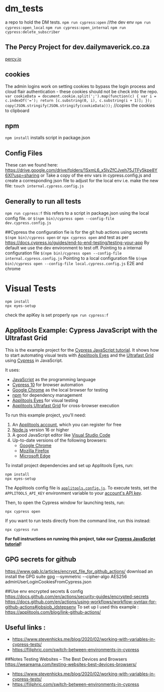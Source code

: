 # dm_tests
a repo to hold the DM tests.
`npm run cypress:open` //the dev env
`npm run cypress:open_local`
`npm run cypress:open_internal`
`npm run cypress:delete_subscriber`

## The Percy Project for dev.dailymaverick.co.za
[percy.io](https://percy.io/9f297d8f/https-dev.dailymaverick.co.za-)


## cookies
The admin logins work on setting cookies to bypass the login process and cloud flair authentication - 
these cookies should not be check into the repo. 
`var cookieData = document.cookie.split(';').map(function(c) {
var i = c.indexOf('=');
return [c.substring(0, i), c.substring(i + 1)];
}); copy(JSON.stringify(JSON.stringify(cookieData)));` //copies the cookies to clipboard

## npm
`npm install` 
installs script in package.json


## Config Files 
These can we found here: https://drive.google.com/drive/folders/1SxmL6_x5IvZfCJveh75JTFy5kpe8Y6Xl?usp=sharing
or 
Take a copy of the env vars in cypress.config.js and create a corresponding json file to adjust for the local env
i.e. make the new file: `touch internal.cypress.config.js`

## Generally to run all tests
`npm run cypress:f`
this refers to a script in package.json using the local config file.
or 
`$(npm bin)/cypress open --config-file dev.cypress.config.js`

##Cypress 
the configuration fie is for the git hub actions using secrets
`$(npm bin)/cypress open` or `npx cypress open` and test as per https://docs.cypress.io/guides/end-to-end-testing/testing-your-app
By default we use the dev environment to test off. 
Pointing to a internal configuration file
`$(npm bin)/cypress open --config-file internal.cypress.config.js`
Pointing to a local configuration file `$(npm bin)/cypress open --config-file local.cypress.config.js`
E2E and chrome

# Visual Tests
```
npm install
npx eyes-setup
```
check the apiKey is set properly
`npm run cypress:f`

## Applitools Example: Cypress JavaScript with the Ultrafast Grid

This is the example project for the [Cypress JavaScript tutorial](https://applitools.com/tutorials/cypress.html).
It shows how to start automating visual tests
with [Applitools Eyes](https://applitools.com/platform/eyes/)
and the [Ultrafast Grid](https://applitools.com/platform/ultrafast-grid/)
using [Cypress](https://www.cypress.io/) in JavaScript.

It uses:

* [JavaScript](https://www.javascript.com/) as the programming language
* [Cypress 10](https://www.cypress.io/) for browser automation
* [Google Chrome](https://www.google.com/chrome/downloads/) as the local browser for testing
* [npm](https://www.npmjs.com/) for dependency management
* [Applitools Eyes](https://applitools.com/platform/eyes/) for visual testing
* [Applitools Ultrafast Grid](https://applitools.com/platform/ultrafast-grid/) for cross-browser execution

To run this example project, you'll need:

1. An [Applitools account](https://auth.applitools.com/users/register), which you can register for free
2. [Node.js](https://nodejs.org/en/download/) version 16 or higher
3. A good JavaScript editor like [Visual Studio Code](https://code.visualstudio.com/docs/languages/javascript)
4. Up-to-date versions of the following browsers:
    * [Google Chrome](https://www.google.com/chrome/)
    * [Mozilla Firefox](https://www.mozilla.org/en-US/firefox/new/)
    * [Microsoft Edge](https://www.microsoft.com/en-us/edge)

To install project dependencies and set up Applitools Eyes, run:

```
npm install
npx eyes-setup
```

The Applitools config file is [`applitools.config.js`](applitools.config.js).
To execute tests, set the `APPLITOOLS_API_KEY` environment variable
to your [account's API key](https://applitools.com/tutorials/getting-started/setting-up-your-environment.html).

Then, to open the Cypress window for launching tests, run:

```
npx cypress open
```

If you want to run tests directly from the command line, run this instead:

```
npx cypress run
```

**For full instructions on running this project, take our
[Cypress JavaScript tutorial](https://applitools.com/tutorials/cypress.html)!**



## GPG secrets for github
https://www.gab.lc/articles/encrypt_file_for_github_actions/
download an install the GPG suite
gpg --symmetric --cipher-algo AES256 adminUserLoginCookiesFromCypress.json

##Use env encrypted secrets & config
https://docs.github.com/en/actions/security-guides/encrypted-secrets
https://docs.github.com/en/actions/using-workflows/workflow-syntax-for-github-actions#jobsjob_idstepsenv
To set up I used this example : https://applitools.com/blog/link-github-actions/



## Useful links :
* https://www.stevenhicks.me/blog/2020/02/working-with-variables-in-cypress-tests/
* https://filiphric.com/switch-between-environments-in-cypress

##Notes
Testing Websites – The Best Devices and Browsers
https://weareama.com/testing-websites-best-devices-browsers/

* https://www.stevenhicks.me/blog/2020/02/working-with-variables-in-cypress-tests/
* https://filiphric.com/switch-between-environments-in-cypress